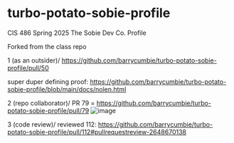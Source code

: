 # turbo-potato-sobie-profile
CIS 486 Spring 2025 The Sobie Dev Co. Profile 

Forked from the class repo

1 (as an outsider)/
https://github.com/barrycumbie/turbo-potato-sobie-profile/pull/50

super duper defining proof: https://github.com/barrycumbie/turbo-potato-sobie-profile/blob/main/docs/nolen.html

2 (repo collaborator)/ 
PR 79 = https://github.com/barrycumbie/turbo-potato-sobie-profile/pull/79
![image](https://github.com/user-attachments/assets/556007ee-2807-46cc-b86c-0fd410d6c0b9)


3 (code review)/
reviewed 112: https://github.com/barrycumbie/turbo-potato-sobie-profile/pull/112#pullrequestreview-2648670138
